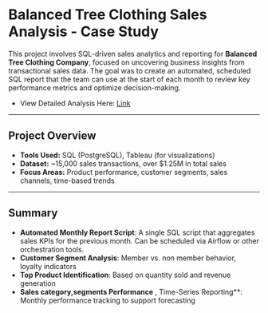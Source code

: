 # Balanced Tree Clothing Sales Analysis - Case Study

This project involves SQL-driven sales analytics and reporting for **Balanced Tree Clothing Company**, focused on uncovering business insights from transactional sales data. The goal was to create an automated, scheduled SQL report that the team can use at the start of each month to review key performance metrics and optimize decision-making.

- View Detailed Analysis Here: [Link](https://adithyaprahasith.notion.site/Balanced-Tree-Clothing-Sales-Analytics-Case-Study-1e0e1eaece0980cf8296e88aaeef443c)
---

## Project Overview

- **Tools Used:** SQL (PostgreSQL), Tableau (for visualizations)
- **Dataset:** ~15,000 sales transactions, over $1.25M in total sales
- **Focus Areas:** Product performance, customer segments, sales channels, time-based trends

---

## Summary

- **Automated Monthly Report Script**: A single SQL script that aggregates sales KPIs for the previous month. Can be scheduled via Airflow or other orchestration tools.
- **Customer Segment Analysis**: Member vs. non member behavior, loyalty indicators
- **Top Product Identification**: Based on quantity sold and revenue generation
- **Sales category,segments Performance** , Time-Series Reporting**: Monthly performance tracking to support forecasting


